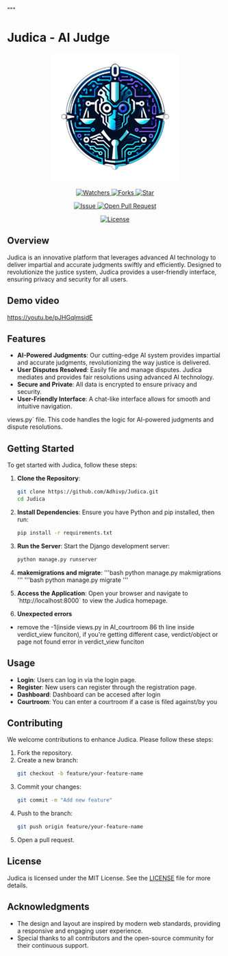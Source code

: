 """
# Judica - AI Judge
<p align="center">
    <img src="https://github.com/Adhivp/Judica/blob/main/judica/static/images/logo.png" width=300 />
</p>
<p align="center">
    <p align="center">
        <a href="https://github.com/Adhivp/Judica" target="blank">
            <img src="https://img.shields.io/github/watchers/Adhivp/Judica?style=for-the-badge&logo=appveyor" alt="Watchers"/>
        </a>
        <a href="https://github.com/Adhivp/Judica/fork" target="blank">
            <img src="https://img.shields.io/github/forks/Adhivp/Judica?style=for-the-badge&logo=appveyor" alt="Forks"/>
        </a>
        <a href="https://github.com/Adhivp/Judica/stargazers" target="blank">
            <img src="https://img.shields.io/github/stars/Adhivp/Judica?style=for-the-badge&logo=appveyor" alt="Star"/>
        </a>
    </p>
    <p align="center">
        <a href="https://github.com/Adhivp/Judica/issues" target="blank">
            <img src="https://img.shields.io/github/issues/Adhivp/Judica?style=for-the-badge&logo=appveyor" alt="Issue"/>
        </a>
        <a href="https://github.com/Adhivp/Judica/pulls" target="blank">
            <img src="https://img.shields.io/github/issues-pr/Adhivp/Judica?style=for-the-badge&logo=appveyor" alt="Open Pull Request"/>
        </a>
    </p>
    <p align="center">
        <a href="https://github.com/Adhivp/Judica/blob/master/LICENSE" target="blank">
            <img src="https://img.shields.io/github/license/Adhivp/Judica?style=for-the-badge&logo=appveyor" alt="License" />
        </a>
    </p>
</p>

## Overview

Judica is an innovative platform that leverages advanced AI technology to deliver impartial and accurate judgments swiftly and efficiently. Designed to revolutionize the justice system, Judica provides a user-friendly interface, ensuring privacy and security for all users.

## Demo video
https://youtu.be/pJHGqlmsidE

## Features

- **AI-Powered Judgments**: Our cutting-edge AI system provides impartial and accurate judgments, revolutionizing the way justice is delivered.
- **User Disputes Resolved**: Easily file and manage disputes. Judica mediates and provides fair resolutions using advanced AI technology.
- **Secure and Private**: All data is encrypted to ensure privacy and security.
- **User-Friendly Interface**: A chat-like interface allows for smooth and intuitive navigation.

views.py` file. This code handles the logic for AI-powered judgments and dispute resolutions.


## Getting Started

To get started with Judica, follow these steps:

1. **Clone the Repository**:
    ```bash
    git clone https://github.com/Adhivp/Judica.git
    cd Judica
    ```

2. **Install Dependencies**:
    Ensure you have Python and pip installed, then run:
    ```bash
    pip install -r requirements.txt
    ```

3. **Run the Server**:
    Start the Django development server:
    ```bash
    python manage.py runserver
    ```
4. **makemigrations and migrate**:
    '''bash
    python manage.py makmigrations
    '''
    '''bash
    python manage.py migrate
    '''
5. **Access the Application**:
    Open your browser and navigate to \`http://localhost:8000\` to view the Judica homepage.

6. **Unexpected errors**
 - remove the -1(inside views.py in AI_courtroom 86 th line inside verdict_view funciton), if you're getting different case, verdict/object or page not found error in verdict_view funciton

    

## Usage

- **Login**: Users can log in via the login page.
- **Register**: New users can register through the registration page.
- **Dashboard**: Dashboard can be accesed after login
- **Courtroom**: You can enter a courtroom if a case is filed against/by you


## Contributing

We welcome contributions to enhance Judica. Please follow these steps:

1. Fork the repository.
2. Create a new branch:
    ```bash
    git checkout -b feature/your-feature-name
    ```
3. Commit your changes:
    ```bash
    git commit -m "Add new feature"
    ```
4. Push to the branch:
    ```bash
    git push origin feature/your-feature-name
    ```
5. Open a pull request.

## License

Judica is licensed under the MIT License. See the [LICENSE](LICENSE) file for more details.

## Acknowledgments

- The design and layout are inspired by modern web standards, providing a responsive and engaging user experience.
- Special thanks to all contributors and the open-source community for their continuous support.
